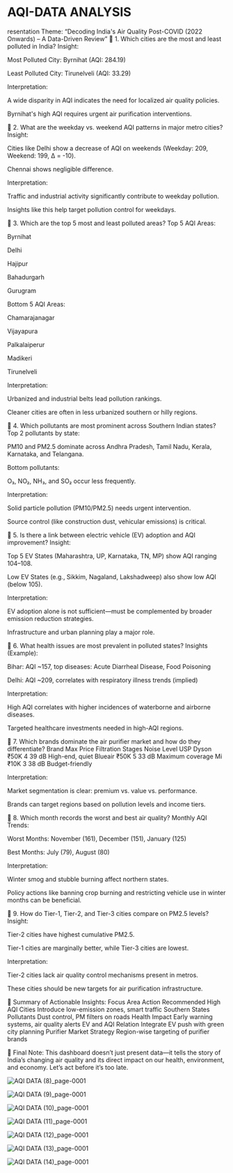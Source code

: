 # AQI-DATA ANALYSIS

resentation Theme: “Decoding India's Air Quality Post-COVID (2022 Onwards) – A Data-Driven Review”
📌 1. Which cities are the most and least polluted in India?
Insight:

Most Polluted City: Byrnihat (AQI: 284.19)

Least Polluted City: Tirunelveli (AQI: 33.29)

Interpretation:

A wide disparity in AQI indicates the need for localized air quality policies.

Byrnihat's high AQI requires urgent air purification interventions.

📌 2. What are the weekday vs. weekend AQI patterns in major metro cities?
Insight:

Cities like Delhi show a decrease of AQI on weekends (Weekday: 209, Weekend: 199, Δ = -10).

Chennai shows negligible difference.

Interpretation:

Traffic and industrial activity significantly contribute to weekday pollution.

Insights like this help target pollution control for weekdays.

📌 3. Which are the top 5 most and least polluted areas?
Top 5 AQI Areas:

Byrnihat

Delhi

Hajipur

Bahadurgarh

Gurugram

Bottom 5 AQI Areas:

Chamarajanagar

Vijayapura

Palkalaiperur

Madikeri

Tirunelveli

Interpretation:

Urbanized and industrial belts lead pollution rankings.

Cleaner cities are often in less urbanized southern or hilly regions.

📌 4. Which pollutants are most prominent across Southern Indian states?
Top 2 pollutants by state:

PM10 and PM2.5 dominate across Andhra Pradesh, Tamil Nadu, Kerala, Karnataka, and Telangana.

Bottom pollutants:

O₃, NO₂, NH₃, and SO₂ occur less frequently.

Interpretation:

Solid particle pollution (PM10/PM2.5) needs urgent intervention.

Source control (like construction dust, vehicular emissions) is critical.

📌 5. Is there a link between electric vehicle (EV) adoption and AQI improvement?
Insight:

Top 5 EV States (Maharashtra, UP, Karnataka, TN, MP) show AQI ranging 104–108.

Low EV States (e.g., Sikkim, Nagaland, Lakshadweep) also show low AQI (below 105).

Interpretation:

EV adoption alone is not sufficient—must be complemented by broader emission reduction strategies.

Infrastructure and urban planning play a major role.

📌 6. What health issues are most prevalent in polluted states?
Insights (Example):

Bihar: AQI ~157, top diseases: Acute Diarrheal Disease, Food Poisoning

Delhi: AQI ~209, correlates with respiratory illness trends (implied)

Interpretation:

High AQI correlates with higher incidences of waterborne and airborne diseases.

Targeted healthcare investments needed in high-AQI regions.

📌 7. Which brands dominate the air purifier market and how do they differentiate?
Brand	Max Price	Filtration Stages	Noise Level	USP
Dyson	₹50K	4	39 dB	High-end, quiet
Blueair	₹50K	5	33 dB	Maximum coverage
Mi	₹10K	3	38 dB	Budget-friendly

Interpretation:

Market segmentation is clear: premium vs. value vs. performance.

Brands can target regions based on pollution levels and income tiers.

📌 8. Which month records the worst and best air quality?
Monthly AQI Trends:

Worst Months: November (161), December (151), January (125)

Best Months: July (79), August (80)

Interpretation:

Winter smog and stubble burning affect northern states.

Policy actions like banning crop burning and restricting vehicle use in winter months can be beneficial.

📌 9. How do Tier-1, Tier-2, and Tier-3 cities compare on PM2.5 levels?
Insight:

Tier-2 cities have highest cumulative PM2.5.

Tier-1 cities are marginally better, while Tier-3 cities are lowest.

Interpretation:

Tier-2 cities lack air quality control mechanisms present in metros.

These cities should be new targets for air purification infrastructure.

🧠 Summary of Actionable Insights:
Focus Area	Action Recommended
High AQI Cities	Introduce low-emission zones, smart traffic
Southern States Pollutants	Dust control, PM filters on roads
Health Impact	Early warning systems, air quality alerts
EV and AQI Relation	Integrate EV push with green city planning
Purifier Market Strategy	Region-wise targeting of purifier brands

🎤 Final Note:
This dashboard doesn’t just present data—it tells the story of India’s changing air quality and its direct impact on our health, environment, and economy. Let’s act before it’s too late.

![AQI DATA (8)_page-0001](https://github.com/user-attachments/assets/51e83810-b471-45a4-bc78-3dd5e86f71bc)

![AQI DATA (9)_page-0001](https://github.com/user-attachments/assets/b3cca93b-46aa-499a-8af9-fe91e5a3284b)


![AQI DATA (10)_page-0001](https://github.com/user-attachments/assets/2c5fce15-a533-4658-b18f-2ea832d292e1)


![AQI DATA (11)_page-0001](https://github.com/user-attachments/assets/60372218-df2b-4f5a-8cf6-383a3528dd35)


![AQI DATA (12)_page-0001](https://github.com/user-attachments/assets/08dd7380-c42a-4219-ba37-b2762d1b258e)

![AQI DATA (13)_page-0001](https://github.com/user-attachments/assets/eb7500ca-0b56-4e01-b64d-2536cf29ef16)

![AQI DATA (14)_page-0001](https://github.com/user-attachments/assets/53e3b163-77da-4298-8119-31f969485e9b)






